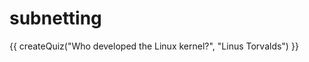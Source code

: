 # subnetting

<script src="../quiz.js"></script>

<div id="quiz">
  {{ createQuiz("Who developed the Linux kernel?", "Linus Torvalds") }}
</div>
